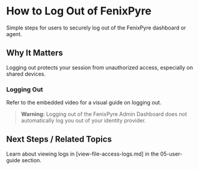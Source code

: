 # How to Log Out of FenixPyre

Simple steps for users to securely log out of the FenixPyre dashboard or agent.


## Why It Matters
Logging out protects your session from unauthorized access, especially on shared devices.

### Logging Out
Refer to the embedded video for a visual guide on logging out.

<!-- VIDEO: ./media/05-user-guide/logout-demo.mp4 | Alt: Walkthrough of the logout process | Duration: 30s -->

> **Warning:** Logging out of the FenixPyre Admin Dashboard does not automatically log you out of your identity provider.

## Next Steps / Related Topics
Learn about viewing logs in [view-file-access-logs.md] in the 05-user-guide section.
